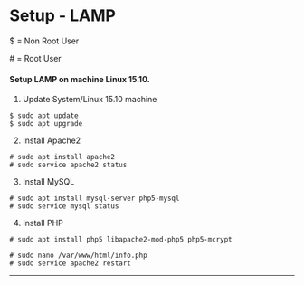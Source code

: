 # Setup - LAMP

$ = Non Root User

&#35; = Root User

#### Setup LAMP on machine Linux 15.10.
1. Update System/Linux 15.10 machine 
```
$ sudo apt update
$ sudo apt upgrade
```

2. Install Apache2
```
# sudo apt install apache2 
# sudo service apache2 status
```

3. Install MySQL 
```
# sudo apt install mysql-server php5-mysql	 	
# sudo service mysql status
```
4. Install PHP
```
# sudo apt install php5 libapache2-mod-php5 php5-mcrypt

# sudo nano /var/www/html/info.php
# sudo service apache2 restart
```
----------------------------------------------------------------
